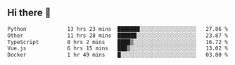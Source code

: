 ## Hi there 👋

<!--START_SECTION:waka-->

```txt
Python             13 hrs 23 mins  ███████░░░░░░░░░░░░░░░░░░   27.86 %
Other              11 hrs 28 mins  ██████░░░░░░░░░░░░░░░░░░░   23.87 %
TypeScript         8 hrs 2 mins    ████▒░░░░░░░░░░░░░░░░░░░░   16.72 %
Vue.js             6 hrs 15 mins   ███▒░░░░░░░░░░░░░░░░░░░░░   13.02 %
Docker             1 hr 49 mins    █░░░░░░░░░░░░░░░░░░░░░░░░   03.80 %
```

<!--END_SECTION:waka-->
